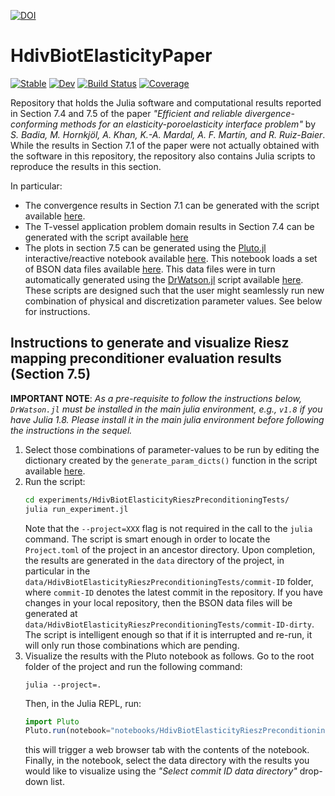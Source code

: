 [![DOI](https://zenodo.org/badge/646662991.svg)](https://zenodo.org/badge/latestdoi/646662991)


# HdivBiotElasticityPaper

[![Stable](https://img.shields.io/badge/docs-stable-blue.svg)](https://amartinhuertas.github.io/HdivBiotElasticityPaper.jl/stable/)
[![Dev](https://img.shields.io/badge/docs-dev-blue.svg)](https://amartinhuertas.github.io/HdivBiotElasticityPaper.jl/dev/)
[![Build Status](https://github.com/amartinhuertas/HdivBiotElasticityPaper.jl/actions/workflows/CI.yml/badge.svg?branch=main)](https://github.com/amartinhuertas/HdivBiotElasticityPaper.jl/actions/workflows/CI.yml?query=branch%3Amain)
[![Coverage](https://codecov.io/gh/amartinhuertas/HdivBiotElasticityPaper.jl/branch/main/graph/badge.svg)](https://codecov.io/gh/amartinhuertas/HdivBiotElasticityPaper.jl)

Repository that holds the Julia software and computational results reported in Section 7.4 and 7.5 of the paper _"Efficient and reliable divergence-conforming methods for an elasticity-poroelasticity interface problem"_ by _S. Badia, M. Hornkjöl, A. Khan, K.-A. Mardal, A. F. Martín, and R. Ruiz-Baier_. While the results in Section 7.1 of the paper were not actually obtained with the software in this repository, the repository also contains Julia scripts to reproduce the results in this section.

In particular:

* The convergence results in Section 7.1 can be generated with the script available [here](https://github.com/amartinhuertas/HdivBiotElasticityPaper.jl/blob/main/test/ConvergenceTests.jl).
* The T-vessel application problem domain results in Section 7.4 can be generated with the script available [here](https://github.com/amartinhuertas/HdivBiotElasticityPaper.jl/blob/main/test/TransientHdivBiotElasticityTests.jl)
* The plots in section 7.5 can be generated using the [Pluto.jl](https://github.com/fonsp/Pluto.jl) interactive/reactive notebook available [here](https://github.com/amartinhuertas/HdivBiotElasticityPaper.jl/blob/main/notebooks/HdivBiotElasticityRieszPreconditioningTests.jl). This notebook loads a set of BSON data files available [here](https://github.com/amartinhuertas/HdivBiotElasticityPaper.jl/tree/main/data/HdivBiotElasticityRieszPreconditioningTests/35fa5f4b4e1f4abf5e8ffa7053c963cf0f7995bc). This data files were in turn automatically generated using the [DrWatson.jl](https://github.com/JuliaDynamics/DrWatson.jl) script available [here](https://github.com/amartinhuertas/HdivBiotElasticityPaper.jl/blob/main/experiments/HdivBiotElasticityRieszPreconditioningTests/run_experiment.jl). These scripts are designed such that the user might seamlessly run new combination of physical and discretization parameter values. See below for instructions. 

## Instructions to generate and visualize Riesz mapping preconditioner evaluation results (Section 7.5)

**IMPORTANT NOTE**: _As a pre-requisite to follow the instructions below, `DrWatson.jl` must be installed in the main julia 
environment, e.g., `v1.8` if you have Julia 1.8. Please install it in the 
main julia environment before following the instructions in the sequel._

1. Select those combinations of parameter-values to be run by editing the dictionary created by the  `generate_param_dicts()` function in the script available [here](https://github.com/amartinhuertas/HdivBiotElasticityPaper.jl/blob/main/experiments/HdivBiotElasticityRieszPreconditioningTests/run_experiment.jl).
2. Run the script:  
   ```bash
   cd experiments/HdivBiotElasticityRieszPreconditioningTests/
   julia run_experiment.jl
   ```
   Note that the `--project=XXX` flag is not required in the call to the `julia` command. 
   The script is smart enough  in order to locate the `Project.toml` of the project in an ancestor directory. Upon completion, the results are generated in the `data` directory 
of the project, in particular in the `data/HdivBiotElasticityRieszPreconditioningTests/commit-ID` folder, where `commit-ID` denotes the latest commit in the repository. If you have changes in your local repository, then the BSON data files will be generated at `data/HdivBiotElasticityRieszPreconditioningTests/commit-ID-dirty`. The script is intelligent enough so that if it is interrupted and re-run, it will only run those combinations which are pending.
3. Visualize the results with the Pluto notebook as follows. Go to the root folder of the project and run the following command:
   ```
   julia --project=.
   ``` 
   Then, in the Julia REPL, run:
   ```julia
   import Pluto 
   Pluto.run(notebook="notebooks/HdivBiotElasticityRieszPreconditioningTests.jl") 
   ```
   this will trigger a web browser tab with the contents of the notebook. Finally, in the notebook, select the data directory with the results you would like to visualize using the _"Select commit ID data directory"_ drop-down list.
